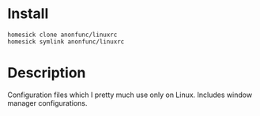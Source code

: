 Install
=======
    homesick clone anonfunc/linuxrc
    homesick symlink anonfunc/linuxrc

Description
====

Configuration files which I pretty much use only on Linux.
Includes window manager configurations.

